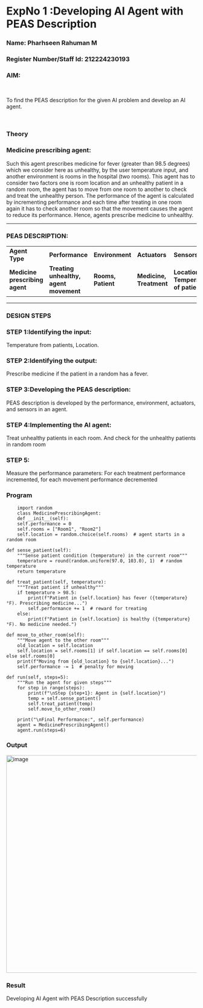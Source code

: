 <h1>ExpNo 1 :Developing AI Agent with PEAS Description</h1>
<h3>Name: Pharhseen Rahuman M</h3>
<h3>Register Number/Staff Id: 212224230193</h3>


<h3>AIM:</h3>
<br>
<p>To find the PEAS description for the given AI problem and develop an AI agent.</p>
<br>
<h3>Theory</h3>
<h3>Medicine prescribing agent:</h3>
<p>Such this agent prescribes medicine for fever (greater than 98.5 degrees) which we consider here as unhealthy, by the user temperature input, and another environment is rooms in the hospital (two rooms). This agent has to consider two factors one is room location and an unhealthy patient in a random room, the agent has to move from one room to another to check and treat the unhealthy person. The performance of the agent is calculated by incrementing performance and each time after treating in one room again it has to check another room so that the movement causes the agent to reduce its performance. Hence, agents prescribe medicine to unhealthy.</p>
<hr>
<h3>PEAS DESCRIPTION:</h3>
<table>
  <tr>
    <td><strong>Agent Type</strong></td>
    <td><strong>Performance</strong></td>
     <td><strong>Environment</strong></td>
    <td><strong>Actuators</strong></td>
    <td><strong>Sensors</strong></td>
  </tr>
    <tr>
    <td><strong>Medicine prescribing agent</strong></td>
    <td><strong>Treating unhealthy, agent movement</strong></td>
     <td><strong>Rooms, Patient</strong></td>
    <td><strong>Medicine, Treatment</strong></td>
    <td><strong>Location, Temperature of patient</strong></td>
  </tr>
</table>
<hr>
<H3>DESIGN STEPS</H3>
<h3>STEP 1:Identifying the input:</h3>
<p>Temperature from patients, Location.</p>
<h3>STEP 2:Identifying the output:</h3>
<p>Prescribe medicine if the patient in a random has a fever.</p>
<h3>STEP 3:Developing the PEAS description:</h3>
<p>PEAS description is developed by the performance, environment, actuators, and sensors in an agent.</p>
<h3>STEP 4:Implementing the AI agent:</h3>
<p>Treat unhealthy patients in each room. And check for the unhealthy patients in random room</p>
<h3>STEP 5:</h3>
<p>Measure the performance parameters: For each treatment performance incremented, for each movement performance decremented</p>
<H3>Program</H3>

        import random
        class MedicinePrescribingAgent:
        def __init__(self):
        self.performance = 0
        self.rooms = ["Room1", "Room2"]
        self.location = random.choice(self.rooms)  # agent starts in a random room

    def sense_patient(self):
        """Sense patient condition (temperature) in the current room"""
        temperature = round(random.uniform(97.0, 103.0), 1)  # random temperature
        return temperature

    def treat_patient(self, temperature):
        """Treat patient if unhealthy"""
        if temperature > 98.5:
            print(f"Patient in {self.location} has fever ({temperature}°F). Prescribing medicine...")
            self.performance += 1  # reward for treating
        else:
            print(f"Patient in {self.location} is healthy ({temperature}°F). No medicine needed.")

    def move_to_other_room(self):
        """Move agent to the other room"""
        old_location = self.location
        self.location = self.rooms[1] if self.location == self.rooms[0] else self.rooms[0]
        print(f"Moving from {old_location} to {self.location}...")
        self.performance -= 1  # penalty for moving

    def run(self, steps=5):
        """Run the agent for given steps"""
        for step in range(steps):
            print(f"\nStep {step+1}: Agent in {self.location}")
            temp = self.sense_patient()
            self.treat_patient(temp)
            self.move_to_other_room()

        print("\nFinal Performance:", self.performance)
        agent = MedicinePrescribingAgent()
        agent.run(steps=6)

<H3>Output</H3>
<img width="702" height="576" alt="image" src="https://github.com/user-attachments/assets/512fdbd1-b10b-42cf-b9a1-5714b417c7d3" />
<H3>Result</H3>
Developing AI Agent with PEAS Description successfully
